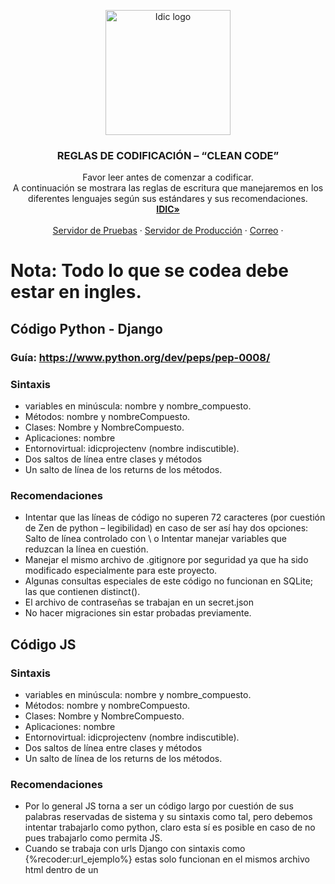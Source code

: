 <div class="bg-primary">
  <p align="center">
  <a href="https://v5.getbootstrap.com/">
    <img src="https://idic.fi/wp-content/uploads/2020/08/Idic_Horizontal-Claro-150x50-1.png" alt="Idic logo" width="200">
  </a>
</p>
</div> 
<h3 align="center">REGLAS DE CODIFICACIÓN – “CLEAN CODE”</h3>
<p align="center">
  Favor leer antes de comenzar a codificar.
  <br>
  A continuación se mostrara las reglas de escritura que manejaremos en los diferentes lenguajes según sus estándares y sus recomendaciones.
  <br>
  <a href="https://idic.fi/"><strong>IDIC»</strong></a>
  <br>
  <br>
  <a href="https://estoesunaprueba.xyz/">Servidor de Pruebas</a>
  ·
  <a href="https://infoidic.com/">Servidor de Producci&oacute;n</a>
  ·
  <a href="#">Correo</a>
  ·
</p>

# Nota: Todo lo que se codea debe estar en ingles.

## Código Python - Django

### Guía: https://www.python.org/dev/peps/pep-0008/
### Sintaxis
- variables en minúscula: nombre y nombre_compuesto.
- Métodos: nombre y nombreCompuesto.
- Clases: Nombre y NombreCompuesto. 
- Aplicaciones: nombre
- Entornovirtual: idicprojectenv (nombre indiscutible).
- Dos saltos de línea entre clases y métodos
- Un salto de línea de los returns de los métodos.

### Recomendaciones
- Intentar que las líneas de código no superen 72 caracteres (por cuestión de Zen de python – legibilidad) en caso de ser así hay dos opciones: Salto de línea controlado con \ o Intentar manejar variables que reduzcan la línea en cuestión.
- Manejar el mismo archivo de .gitignore por seguridad ya que ha sido modificado especialmente para este proyecto.
- Algunas consultas especiales de este código no funcionan en SQLite; las que contienen distinct().
- El archivo de contraseñas se trabajan en un secret.json
- No hacer migraciones sin estar probadas previamente.


## Código JS
### Sintaxis
- variables en minúscula: nombre y nombre_compuesto.
- Métodos: nombre y nombreCompuesto.
- Clases: Nombre y NombreCompuesto. 
- Aplicaciones: nombre
- Entornovirtual: idicprojectenv (nombre indiscutible).
- Dos saltos de línea entre clases y métodos
- Un salto de línea de los returns de los métodos.

### Recomendaciones
- Por lo general JS torna a ser un código largo por cuestión de sus palabras reservadas de sistema y su sintaxis como tal, pero debemos intentar trabajarlo como python, claro esta sí es posible en caso de no pues trabajarlo como permita JS.
- Cuando se trabaja con urls Django con sintaxis como {%recoder:url_ejemplo%} estas solo funcionan en el mismos archivo html dentro de un <script>, debido a que el ciclo de vida se lee al mismo tiempo que el html y la data que nos genera el Django, de no ser así ese tipo de url no va a funcionar.


## Código SQL
### Sintaxis
- Tablas: Nombre y NombreCompuesto.
- Atributos: Nombre y Nombre_Compuesto. Nota de acá para adelante nombre y nombre_Compuesto.

### Recomendaciones
- En el models.py de Django tener en cuenta las reglas de sintaxis de SQL en los campos: db_columm y db_table.
- No usar entidades recursivas.


## Código CSS
### Sintaxis
- Variables en minúscula: nombre y nombre_compuesto.
- Clases: Nombre y NombreCompuesto.

### Recomendaciones
- Intentar que las líneas de código no superen 80 caracteres.
- Se codifica en SASS con llaves {}.


# General

### Nombre de Archivos 
nombre.py y nombre_archivo.py

### Recomendaciones
- Nunca hacer push a la rama master si no se tiene seguridad.
- Trabajar en las ramas que se les ha asignado.
- Comentar siempre cada método o clase con explicación de funcionamiento y de sus variables de entradas y su salidas.
- En el momento de importaciones de clases, métodos y constantes, favor solo importar lo necesario.
- En el momento de programar, primero hacer que funcione y después con el tiempo re-factorizar.
- En el momento de re-factorizar intentar hacer que se trabaje por clases con el fin de reducir código y poder heredarlo en otra funcionalidad.

### ¿Como Comentar Código?
- En ingles.
- Solo donde sea necesario y ser lo más claros posibles.
- La sintaxis depende del lenguaje; ejemplos de python:
Sí es un solo reglón:
```text
#Comentario
```
Sí es varios reglones usar:
```text
“”” 
 Comentario 
 Comentario 
“””
```
- En Clases o métodos:
```text
"""
	Reason: Convert a blank value to null, otherwise leave it 	the same.
	Method: None, Post, Get
	Input: string(pvar1, pvar2) or string(pvar1), dict(pvar2).
	Return: dictionary or string, etc.
"""
```


## Zen de Python:

- Bello es mejor que feo.
- Explícito es mejor que implícito.
- Simple es mejor que complejo.
- Complejo es mejor que complicado.
- Plano es mejor que anidado.
- Espaciado es mejor que denso.
- La legibilidad es importante.
- Los casos especiales no son lo suficientemente especiales como para romper las reglas.
- Sin embargo la practicidad le gana a la pureza.
- Los errores nunca deberían pasar silenciosamente.
- A menos que se silencien explícitamente.
- Frente a la ambigüedad, evitar la tentación de adivinar.
- Debería haber una, y preferiblemente solo una, manera obvia de hacerlo.
- A pesar de que esa manera no sea obvia a menos que seas Holandés.
- Ahora es mejor que nunca.
- A pesar de que nunca es muchas veces mejor que *ahora* mismo.
- Si la implementación es difícil de explicar, es una mala idea.
- Si la implementación es fácil de explicar, puede que sea una buena idea.
- Los espacios de nombres son una gran idea, ¡tengamos más de esos!

## Quick start

Several quick start options are available:

- [Download the latest release](https://github.com/twbs/bootstrap/archive/v5.0.0-alpha3.zip)
- Clone the repo: `git clone https://github.com/twbs/bootstrap.git`
- Install with [npm](https://www.npmjs.com/): `npm install bootstrap@next`
- Install with [yarn](https://yarnpkg.com/): `yarn add bootstrap@next`
- Install with [Composer](https://getcomposer.org/): `composer require twbs/bootstrap:5.0.0-alpha3`
- Install with [NuGet](https://www.nuget.org/): CSS: `Install-Package bootstrap` Sass: `Install-Package bootstrap.sass`

Read the [Getting started page](https://v5.getbootstrap.com/docs/5.0/getting-started/introduction/) for information on the framework contents, templates and examples, and more.


## Status

[![Slack](https://bootstrap-slack.herokuapp.com/badge.svg)](https://bootstrap-slack.herokuapp.com/)
[![Build Status](https://github.com/twbs/bootstrap/workflows/JS%20Tests/badge.svg?branch=main)](https://github.com/twbs/bootstrap/actions?query=workflow%3AJS+Tests+branch%3Amain)
[![npm version](https://img.shields.io/npm/v/bootstrap)](https://www.npmjs.com/package/bootstrap)
[![Gem version](https://img.shields.io/gem/v/bootstrap)](https://rubygems.org/gems/bootstrap)
[![Meteor Atmosphere](https://img.shields.io/badge/meteor-twbs%3Abootstrap-blue)](https://atmospherejs.com/twbs/bootstrap)
[![Packagist Prerelease](https://img.shields.io/packagist/vpre/twbs/bootstrap)](https://packagist.org/packages/twbs/bootstrap)
[![NuGet](https://img.shields.io/nuget/vpre/bootstrap)](https://www.nuget.org/packages/bootstrap/absoluteLatest)
[![peerDependencies Status](https://img.shields.io/david/peer/twbs/bootstrap)](https://david-dm.org/twbs/bootstrap?type=peer)
[![devDependency Status](https://img.shields.io/david/dev/twbs/bootstrap)](https://david-dm.org/twbs/bootstrap?type=dev)
[![Coverage Status](https://img.shields.io/coveralls/github/twbs/bootstrap/main)](https://coveralls.io/github/twbs/bootstrap?branch=main)
[![CSS gzip size](https://img.badgesize.io/twbs/bootstrap/main/dist/css/bootstrap.min.css?compression=gzip&label=CSS%20gzip%20size)](https://github.com/twbs/bootstrap/blob/main/dist/css/bootstrap.min.css)
[![CSS Brotli size](https://img.badgesize.io/twbs/bootstrap/main/dist/css/bootstrap.min.css?compression=brotli&label=CSS%20Brotli%20size)](https://github.com/twbs/bootstrap/blob/main/dist/css/bootstrap.min.css)
[![JS gzip size](https://img.badgesize.io/twbs/bootstrap/main/dist/js/bootstrap.min.js?compression=gzip&label=JS%20gzip%20size)](https://github.com/twbs/bootstrap/blob/main/dist/js/bootstrap.min.js)
[![JS Brotli size](https://img.badgesize.io/twbs/bootstrap/main/dist/js/bootstrap.min.js?compression=brotli&label=JS%20Brotli%20size)](https://github.com/twbs/bootstrap/blob/main/dist/js/bootstrap.min.js)
[![BrowserStack Status](https://www.browserstack.com/automate/badge.svg?badge_key=SkxZcStBeExEdVJqQ2hWYnlWckpkNmNEY213SFp6WHFETWk2bGFuY3pCbz0tLXhqbHJsVlZhQnRBdEpod3NLSDMzaHc9PQ==--3d0b75245708616eb93113221beece33e680b229)](https://www.browserstack.com/automate/public-build/SkxZcStBeExEdVJqQ2hWYnlWckpkNmNEY213SFp6WHFETWk2bGFuY3pCbz0tLXhqbHJsVlZhQnRBdEpod3NLSDMzaHc9PQ==--3d0b75245708616eb93113221beece33e680b229)
[![Backers on Open Collective](https://img.shields.io/opencollective/backers/bootstrap)](#backers)
[![Sponsors on Open Collective](https://img.shields.io/opencollective/sponsors/bootstrap)](#sponsors)


## What's included

Within the download you'll find the following directories and files, logically grouping common assets and providing both compiled and minified variations. You'll see something like this:

```text
bootstrap/
└── dist/
    ├── css/
    │   ├── bootstrap-grid.css
    │   ├── bootstrap-grid.css.map
    │   ├── bootstrap-grid.min.css
    │   ├── bootstrap-grid.min.css.map
    │   ├── bootstrap-reboot.css
    │   ├── bootstrap-reboot.css.map
    │   ├── bootstrap-reboot.min.css
    │   ├── bootstrap-reboot.min.css.map
    │   ├── bootstrap-utilities.css
    │   ├── bootstrap-utilities.css.map
    │   ├── bootstrap-utilities.min.css
    │   ├── bootstrap-utilities.min.css.map
    │   ├── bootstrap.css
    │   ├── bootstrap.css.map
    │   ├── bootstrap.min.css
    │   └── bootstrap.min.css.map
    └── js/
        ├── bootstrap.bundle.js
        ├── bootstrap.bundle.js.map
        ├── bootstrap.bundle.min.js
        ├── bootstrap.bundle.min.js.map
        ├── bootstrap.esm.js
        ├── bootstrap.esm.js.map
        ├── bootstrap.esm.min.js
        ├── bootstrap.esm.min.js.map
        ├── bootstrap.js
        ├── bootstrap.js.map
        ├── bootstrap.min.js
        └── bootstrap.min.js.map
```

We provide compiled CSS and JS (`bootstrap.*`), as well as compiled and minified CSS and JS (`bootstrap.min.*`). [source maps](https://developers.google.com/web/tools/chrome-devtools/javascript/source-maps) (`bootstrap.*.map`) are available for use with certain browsers' developer tools. Bundled JS files (`bootstrap.bundle.js` and minified `bootstrap.bundle.min.js`) include [Popper](https://popper.js.org/).


## Bugs and feature requests

Have a bug or a feature request? Please first read the [issue guidelines](https://github.com/twbs/bootstrap/blob/main/.github/CONTRIBUTING.md#using-the-issue-tracker) and search for existing and closed issues. If your problem or idea is not addressed yet, [please open a new issue](https://github.com/twbs/bootstrap/issues/new).


## Documentation

Bootstrap's documentation, included in this repo in the root directory, is built with [Hugo](https://gohugo.io/) and publicly hosted on GitHub Pages at <https://v5.getbootstrap.com/>. The docs may also be run locally.

Documentation search is powered by [Algolia's DocSearch](https://community.algolia.com/docsearch/). Working on our search? Be sure to set `debug: true` in `site/assets/js/src/search.js` file.

### Running documentation locally

1. Run `npm install` to install the Node.js dependencies, including Hugo (the site builder).
2. Run `npm run test` (or a specific npm script) to rebuild distributed CSS and JavaScript files, as well as our docs assets.
3. From the root `/bootstrap` directory, run `npm run docs-serve` in the command line.
4. Open `http://localhost:9001/` in your browser, and voilà.

Learn more about using Hugo by reading its [documentation](https://gohugo.io/documentation/).

### Documentation for previous releases

You can find all our previous releases docs on <https://v5.getbootstrap.com/docs/versions/>.

[Previous releases](https://github.com/twbs/bootstrap/releases) and their documentation are also available for download.


## Contributing

Please read through our [contributing guidelines](https://github.com/twbs/bootstrap/blob/main/.github/CONTRIBUTING.md). Included are directions for opening issues, coding standards, and notes on development.

Moreover, if your pull request contains JavaScript patches or features, you must include [relevant unit tests](https://github.com/twbs/bootstrap/tree/main/js/tests). All HTML and CSS should conform to the [Code Guide](https://github.com/mdo/code-guide), maintained by [Mark Otto](https://github.com/mdo).

Editor preferences are available in the [editor config](https://github.com/twbs/bootstrap/blob/main/.editorconfig) for easy use in common text editors. Read more and download plugins at <https://editorconfig.org/>.


## Community

Get updates on Bootstrap's development and chat with the project maintainers and community members.

- Follow [@getbootstrap on Twitter](https://twitter.com/getbootstrap).
- Read and subscribe to [The Official Bootstrap Blog](https://blog.getbootstrap.com/).
- Join [the official Slack room](https://bootstrap-slack.herokuapp.com/).
- Chat with fellow Bootstrappers in IRC. On the `irc.freenode.net` server, in the `##bootstrap` channel.
- Implementation help may be found at Stack Overflow (tagged [`bootstrap-5`](https://stackoverflow.com/questions/tagged/bootstrap-5)).
- Developers should use the keyword `bootstrap` on packages which modify or add to the functionality of Bootstrap when distributing through [npm](https://www.npmjs.com/browse/keyword/bootstrap) or similar delivery mechanisms for maximum discoverability.


## Versioning

For transparency into our release cycle and in striving to maintain backward compatibility, Bootstrap is maintained under [the Semantic Versioning guidelines](https://semver.org/). Sometimes we screw up, but we adhere to those rules whenever possible.

See [the Releases section of our GitHub project](https://github.com/twbs/bootstrap/releases) for changelogs for each release version of Bootstrap. Release announcement posts on [the official Bootstrap blog](https://blog.getbootstrap.com/) contain summaries of the most noteworthy changes made in each release.


## Creators

**Mark Otto**

- <https://twitter.com/mdo>
- <https://github.com/mdo>

**Jacob Thornton**

- <https://twitter.com/fat>
- <https://github.com/fat>


## Thanks

<a href="https://www.browserstack.com/">
  <img src="https://live.browserstack.com/images/opensource/browserstack-logo.svg" alt="BrowserStack Logo" width="192" height="42">
</a>

Thanks to [BrowserStack](https://www.browserstack.com/) for providing the infrastructure that allows us to test in real browsers!


## Sponsors

Support this project by becoming a sponsor. Your logo will show up here with a link to your website. [[Become a sponsor](https://opencollective.com/bootstrap#sponsor)]

[![OC sponsor 0](https://opencollective.com/bootstrap/sponsor/0/avatar.svg)](https://opencollective.com/bootstrap/sponsor/0/website)
[![OC sponsor 1](https://opencollective.com/bootstrap/sponsor/1/avatar.svg)](https://opencollective.com/bootstrap/sponsor/1/website)
[![OC sponsor 2](https://opencollective.com/bootstrap/sponsor/2/avatar.svg)](https://opencollective.com/bootstrap/sponsor/2/website)
[![OC sponsor 3](https://opencollective.com/bootstrap/sponsor/3/avatar.svg)](https://opencollective.com/bootstrap/sponsor/3/website)
[![OC sponsor 4](https://opencollective.com/bootstrap/sponsor/4/avatar.svg)](https://opencollective.com/bootstrap/sponsor/4/website)
[![OC sponsor 5](https://opencollective.com/bootstrap/sponsor/5/avatar.svg)](https://opencollective.com/bootstrap/sponsor/5/website)
[![OC sponsor 6](https://opencollective.com/bootstrap/sponsor/6/avatar.svg)](https://opencollective.com/bootstrap/sponsor/6/website)
[![OC sponsor 7](https://opencollective.com/bootstrap/sponsor/7/avatar.svg)](https://opencollective.com/bootstrap/sponsor/7/website)
[![OC sponsor 8](https://opencollective.com/bootstrap/sponsor/8/avatar.svg)](https://opencollective.com/bootstrap/sponsor/8/website)
[![OC sponsor 9](https://opencollective.com/bootstrap/sponsor/9/avatar.svg)](https://opencollective.com/bootstrap/sponsor/9/website)


## Backers

Thank you to all our backers! 🙏 [[Become a backer](https://opencollective.com/bootstrap#backer)]

[![Backers](https://opencollective.com/bootstrap/backers.svg?width=890)](https://opencollective.com/bootstrap#backers)


## Copyright and license

Code and documentation copyright 2011–2020 the [Bootstrap Authors](https://github.com/twbs/bootstrap/graphs/contributors) and [Twitter, Inc.](https://twitter.com) Code released under the [MIT License](https://github.com/twbs/bootstrap/blob/main/LICENSE). Docs released under [Creative Commons](https://creativecommons.org/licenses/by/3.0/).
